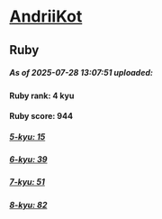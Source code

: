# [AndriiKot](https://www.codewars.com/users/AndriiKot) 
## Ruby

##### As of 2025-07-28 13:07:51 uploaded:

#### Ruby rank: 4 kyu

#### Ruby score: 944

##### [5-kyu: 15](https://github.com/AndriiKot/Ruby__CodeWars/tree/main/kyu-5)

##### [6-kyu: 39](https://github.com/AndriiKot/Ruby__CodeWars/tree/main/kyu-6)

##### [7-kyu: 51](https://github.com/AndriiKot/Ruby__CodeWars/tree/main/kyu-7)

##### [8-kyu: 82](https://github.com/AndriiKot/Ruby__CodeWars/tree/main/kyu-8)

